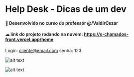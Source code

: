 # Help Desk - Dicas de um dev
#### :compass: Desenvolvido no curso do professor @/ValdirCezar

#### ☁ link do projeto rodando na nuvem: https://s-chamados-front.vercel.app/home
Login: cliente@email.com
senha: 123

![alt text](https://i.ibb.co/bWsXQbt/Screenshot-2.png)
  
  
![alt text](https://i.ibb.co/DV88C2y/Screenshot-3.png)
